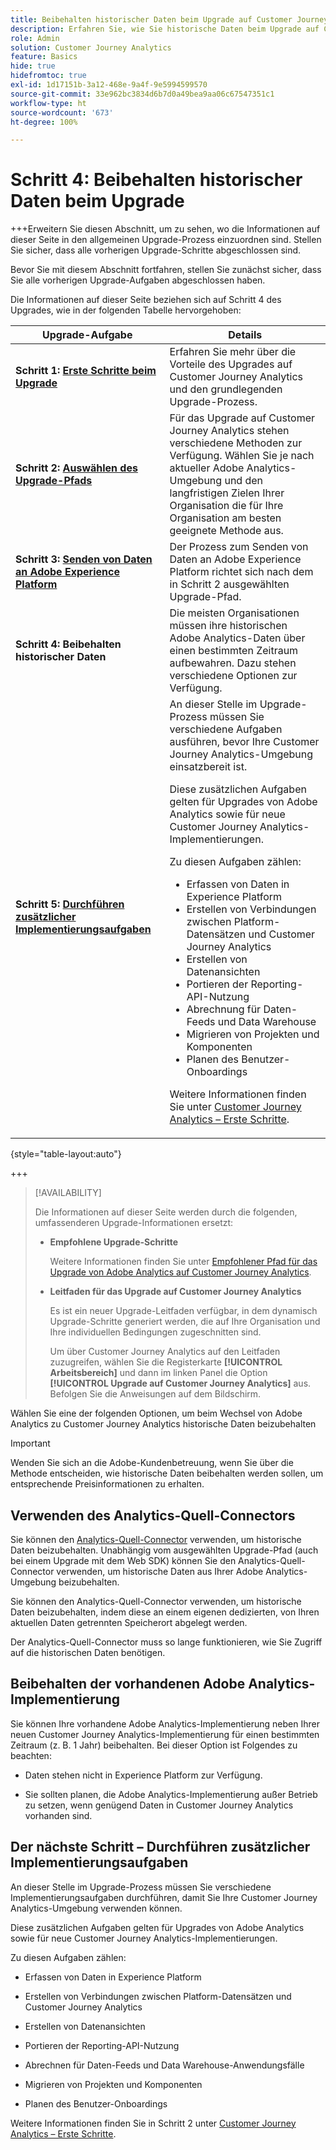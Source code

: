 ```yaml
---
title: Beibehalten historischer Daten beim Upgrade auf Customer Journey Analytics
description: Erfahren Sie, wie Sie historische Daten beim Upgrade auf Customer Journey Analytics beibehalten können
role: Admin
solution: Customer Journey Analytics
feature: Basics
hide: true
hidefromtoc: true
exl-id: 1d17151b-3a12-468e-9a4f-9e5994599570
source-git-commit: 33e962bc3834d6b7d0a49bea9aa06c67547351c1
workflow-type: ht
source-wordcount: '673'
ht-degree: 100%

---
```


# Schritt 4: Beibehalten historischer Daten beim Upgrade

+++Erweitern Sie diesen Abschnitt, um zu sehen, wo die Informationen auf dieser Seite in den allgemeinen Upgrade-Prozess einzuordnen sind. Stellen Sie sicher, dass alle vorherigen Upgrade-Schritte abgeschlossen sind.

Bevor Sie mit diesem Abschnitt fortfahren, stellen Sie zunächst sicher, dass Sie alle vorherigen Upgrade-Aufgaben abgeschlossen haben.

Die Informationen auf dieser Seite beziehen sich auf Schritt 4 des Upgrades, wie in der folgenden Tabelle hervorgehoben:

| Upgrade-Aufgabe | Details |
|---------|----------|
| **Schritt 1: [Erste Schritte beim Upgrade](/help/getting-started/cja-upgrade/cja-upgrade-getstarted.md)** | Erfahren Sie mehr über die Vorteile des Upgrades auf Customer Journey Analytics und den grundlegenden Upgrade-Prozess. |
| **Schritt 2: [Auswählen des Upgrade-Pfads](/help/getting-started/cja-upgrade/cja-upgrade-path.md)** | Für das Upgrade auf Customer Journey Analytics stehen verschiedene Methoden zur Verfügung. Wählen Sie je nach aktueller Adobe Analytics-Umgebung und den langfristigen Zielen Ihrer Organisation die für Ihre Organisation am besten geeignete Methode aus. |
| **Schritt 3: [Senden von Daten an Adobe Experience Platform](/help/getting-started/cja-upgrade/cja-upgrade-send-to-platform.md)** | Der Prozess zum Senden von Daten an Adobe Experience Platform richtet sich nach dem in Schritt 2 ausgewählten Upgrade-Pfad. |
| <span class="preview">**Schritt 4: Beibehalten historischer Daten**</span> | <span class="preview">Die meisten Organisationen müssen ihre historischen Adobe Analytics-Daten über einen bestimmten Zeitraum aufbewahren. Dazu stehen verschiedene Optionen zur Verfügung.</span> |
| **Schritt 5: [Durchführen zusätzlicher Implementierungsaufgaben](/help/getting-started/cja-getting-started.md)** | An dieser Stelle im Upgrade-Prozess müssen Sie verschiedene Aufgaben ausführen, bevor Ihre Customer Journey Analytics-Umgebung einsatzbereit ist.<p>Diese zusätzlichen Aufgaben gelten für Upgrades von Adobe Analytics sowie für neue Customer Journey Analytics-Implementierungen.</p><p>Zu diesen Aufgaben zählen:</p><ul><li>Erfassen von Daten in Experience Platform</li><li>Erstellen von Verbindungen zwischen Platform-Datensätzen und Customer Journey Analytics</li><li>Erstellen von Datenansichten</li><li>Portieren der Reporting-API-Nutzung</li><li>Abrechnung für Daten-Feeds und Data Warehouse</li><li>Migrieren von Projekten und Komponenten</li><li>Planen des Benutzer-Onboardings</li></ul> <p>Weitere Informationen finden Sie unter [Customer Journey Analytics – Erste Schritte](/help/getting-started/cja-getting-started.md). |

{style="table-layout:auto"}

+++

>[!AVAILABILITY]
>
>Die Informationen auf dieser Seite werden durch die folgenden, umfassenderen Upgrade-Informationen ersetzt: <ul><li>**Empfohlene Upgrade-Schritte**<p>Weitere Informationen finden Sie unter [Empfohlener Pfad für das Upgrade von Adobe Analytics auf Customer Journey Analytics](/help/getting-started/cja-upgrade/cja-upgrade-recommendations.md).</p></li><li>**Leitfaden für das Upgrade auf Customer Journey Analytics**<p>Es ist ein neuer Upgrade-Leitfaden verfügbar, in dem dynamisch Upgrade-Schritte generiert werden, die auf Ihre Organisation und Ihre individuellen Bedingungen zugeschnitten sind.</p><p>Um über Customer Journey Analytics auf den Leitfaden zuzugreifen, wählen Sie die Registerkarte **[!UICONTROL Arbeitsbereich]** und dann im linken Panel die Option **[!UICONTROL Upgrade auf Customer Journey Analytics]** aus. Befolgen Sie die Anweisungen auf dem Bildschirm.</p></li></ul>

Wählen Sie eine der folgenden Optionen, um beim Wechsel von Adobe Analytics zu Customer Journey Analytics historische Daten beizubehalten

>[!IMPORTANT]
>
>Wenden Sie sich an die Adobe-Kundenbetreuung, wenn Sie über die Methode entscheiden, wie historische Daten beibehalten werden sollen, um entsprechende Preisinformationen zu erhalten.

## Verwenden des Analytics-Quell-Connectors

Sie können den [Analytics-Quell-Connector](/help/data-ingestion/analytics.md) verwenden, um historische Daten beizubehalten. Unabhängig vom ausgewählten Upgrade-Pfad (auch bei einem Upgrade mit dem Web SDK) können Sie den Analytics-Quell-Connector verwenden, um historische Daten aus Ihrer Adobe Analytics-Umgebung beizubehalten.

Sie können den Analytics-Quell-Connector verwenden, um historische Daten beizubehalten, indem diese an einem eigenen dedizierten, von Ihren aktuellen Daten getrennten Speicherort abgelegt werden.

Der Analytics-Quell-Connector muss so lange funktionieren, wie Sie Zugriff auf die historischen Daten benötigen.

<!-- Another possibility in the future: Map historical data in a way that allows you to tie it to your new data.  Possible? Explain -->

## Beibehalten der vorhandenen Adobe Analytics-Implementierung

Sie können Ihre vorhandene Adobe Analytics-Implementierung neben Ihrer neuen Customer Journey Analytics-Implementierung für einen bestimmten Zeitraum (z. B. 1 Jahr) beibehalten. Bei dieser Option ist Folgendes zu beachten:

* Daten stehen nicht in Experience Platform zur Verfügung.

* Sie sollten planen, die Adobe Analytics-Implementierung außer Betrieb zu setzen, wenn genügend Daten in Customer Journey Analytics vorhanden sind.

## Der nächste Schritt – Durchführen zusätzlicher Implementierungsaufgaben

An dieser Stelle im Upgrade-Prozess müssen Sie verschiedene Implementierungsaufgaben durchführen, damit Sie Ihre Customer Journey Analytics-Umgebung verwenden können.

Diese zusätzlichen Aufgaben gelten für Upgrades von Adobe Analytics sowie für neue Customer Journey Analytics-Implementierungen.

Zu diesen Aufgaben zählen:

* Erfassen von Daten in Experience Platform

* Erstellen von Verbindungen zwischen Platform-Datensätzen und Customer Journey Analytics

* Erstellen von Datenansichten

* Portieren der Reporting-API-Nutzung

* Abrechnen für Daten-Feeds und Data Warehouse-Anwendungsfälle

* Migrieren von Projekten und Komponenten

* Planen des Benutzer-Onboardings

Weitere Informationen finden Sie in Schritt 2 unter [Customer Journey Analytics – Erste Schritte](/help/getting-started/cja-getting-started.md).
